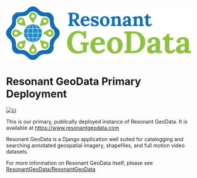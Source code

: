 [![logo](https://raw.githubusercontent.com/ResonantGeoData/ResonantGeoData/main/logos/RGD_Logo.png)](https://github.com/ResonantGeoData/ResonantGeoData/)

# Resonant GeoData Primary Deployment

[![ci](https://github.com/ResonantGeoData/RD-OpenGeo/actions/workflows/ci.yml/badge.svg)](https://github.com/ResonantGeoData/RD-OpenGeo/actions/workflows/ci.yml)

This is our primary, publically deployed instance of Resonant GeoData.
It is available at https://www.resonantgeodata.com

Resonant GeoData is a Django application well suited for catalogging and searching annotated geospatial imagery, shapefiles, and full motion video datasets.

For more information on Resonant GeoData itself, please see [ResonantGeoData/ResonantGeoData](https://github.com/ResonantGeoData/ResonantGeoData)

